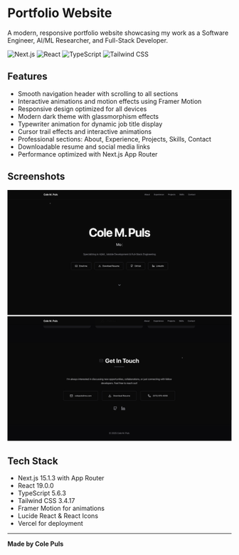 # Portfolio Website

A modern, responsive portfolio website showcasing my work as a Software Engineer, AI/ML Researcher, and Full-Stack Developer.

![Next.js](https://img.shields.io/badge/Next.js-15.1.3-black?style=for-the-badge&logo=next.js)
![React](https://img.shields.io/badge/React-19.0.0-blue?style=for-the-badge&logo=react)
![TypeScript](https://img.shields.io/badge/TypeScript-5.6.3-blue?style=for-the-badge&logo=typescript)
![Tailwind CSS](https://img.shields.io/badge/Tailwind%20CSS-3.4.17-06B6D4?style=for-the-badge&logo=tailwindcss)

## Features

- Smooth navigation header with scrolling to all sections
- Interactive animations and motion effects using Framer Motion
- Responsive design optimized for all devices
- Modern dark theme with glassmorphism effects
- Typewriter animation for dynamic job title display
- Cursor trail effects and interactive animations
- Professional sections: About, Experience, Projects, Skills, Contact
- Downloadable resume and social media links
- Performance optimized with Next.js App Router

## Screenshots

<div align="center">
  <img src="ss/portfolio-homepage.png" width="600" alt="Portfolio Homepage"/>
</div>

<div align="center">
  <img src="ss/portfolio-sections.png" width="600" alt="Portfolio Sections"/>
</div>

## Tech Stack

- Next.js 15.1.3 with App Router
- React 19.0.0
- TypeScript 5.6.3
- Tailwind CSS 3.4.17
- Framer Motion for animations
- Lucide React & React Icons
- Vercel for deployment

---

**Made by Cole Puls**
